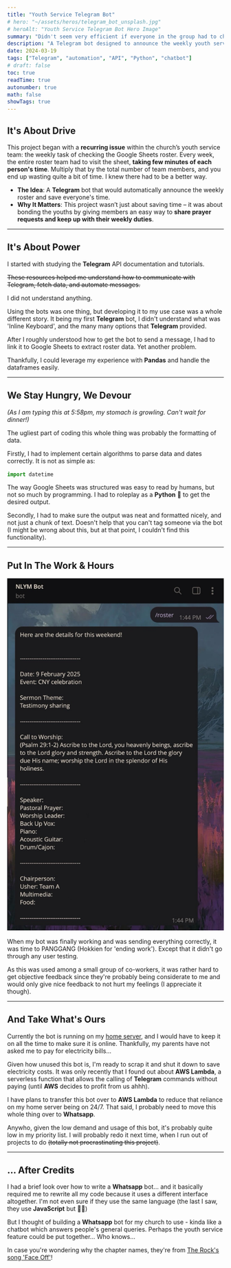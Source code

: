 ```yaml
---
title: "Youth Service Telegram Bot"
# hero: "~/assets/heros/telegram_bot_unsplash.jpg"
# heroAlt: "Youth Service Telegram Bot Hero Image"
summary: "Didn't seem very efficient if everyone in the group had to check the roster sheet every week. Why not automate it?"
description: "A Telegram bot designed to announce the weekly youth service roster and facilitate prayer requests for the church community."
date: 2024-03-19
tags: ["Telegram", "automation", "API", "Python", "chatbot"]
# draft: false
toc: true
readTime: true
autonumber: true
math: false
showTags: true
---
```


## It's About Drive

This project began with a **recurring issue** within the church’s youth service team: the weekly task of checking the Google Sheets roster. Every week, the entire roster team had to visit the sheet, **taking few minutes of each person's time**. Multiply that by the total number of team members, and you end up wasting quite a bit of time. I knew there had to be a better way.

- **The Idea**: A **Telegram** bot that would automatically announce the weekly roster and save everyone's time.
- **Why It Matters**: This project wasn’t just about saving time &ndash; it was about bonding the youths by giving members an easy way to **share prayer requests and keep up with their weekly duties**.

---

## It's About Power

I started with studying the **Telegram** API documentation and tutorials.

~~These resources helped me understand how to communicate with Telegram, fetch data, and automate messages.~~

I did not understand anything.

Using the bots was one thing, but developing it to my use case was a whole different story. It being my first **Telegram** bot, I didn't understand what was 'Inline Keyboard', and the many many options that **Telegram** provided.

After I roughly understood how to get the bot to send a message, I had to link it to Google Sheets to extract roster data. Yet another problem.

Thankfully, I could leverage my experience with **Pandas** and handle the dataframes easily.

---

## We Stay Hungry, We Devour

_(As I am typing this at 5:58pm, my stomach is growling. Can't wait for dinner!)_

The ugliest part of coding this whole thing was probably the formatting of data.

Firstly, I had to implement certain algorithms to parse data and dates correctly. It is not as simple as:

```python
import datetime
```

The way Google Sheets was structured was easy to read by humans, but not so much by programming. I had to roleplay as a **Python** 🐍 to get the desired output.

Secondly, I had to make sure the output was neat and formatted nicely, and not just a chunk of text. Doesn't help that you can't tag someone via the bot (I might be wrong about this, but at that point, I couldn't find this functionality).

---

## Put In The Work & Hours

![Picture of NLYM Bot](nlym_telebot_1.jpg#short "Picture of NLYM Bot")

When my bot was finally working and was sending everything correctly, it was time to PANGGANG (Hokkien for 'ending work'). Except that it didn't go through any user testing.

As this was used among a small group of co-workers, it was rather hard to get objective feedback since they're probably being considerate to me and would only give nice feedback to not hurt my feelings (I appreciate it though).

---

## And Take What's Ours

Currently the bot is running on my [home server](/projects/home_server), and I would have to keep it on all the time to make sure it is online. Thankfully, my parents have not asked me to pay for electricity bills...

Given how unused this bot is, I'm ready to scrap it and shut it down to save electricity costs. It was only recently that I found out about **AWS Lambda**, a serverless function that allows the calling of **Telegram** commands without paying (until **AWS** decides to profit from us ahhh).

I have plans to transfer this bot over to **AWS Lambda** to reduce that reliance on my home server being on 24/7. That said, I probably need to move this whole thing over to **Whatsapp**.

Anywho, given the low demand and usage of this bot, it's probably quite low in my priority list. I will probably redo it next time, when I run out of projects to do ~~(totally not procrastinating this project)~~.

---

## ... After Credits

I had a brief look over how to write a **Whatsapp** bot... and it basically required me to rewrite all my code because it uses a different interface altogether. I'm not even sure if they use the same language (the last I saw, they use **JavaScript** but 🤷‍♂️)

But I thought of building a **Whatsapp** bot for my church to use - kinda like a chatbot which answers people's general queries. Perhaps the youth service feature could be put together... Who knows...

In case you're wondering why the chapter names, they're from [The Rock's song 'Face Off'](https://youtu.be/E9T78bT26sk)!
